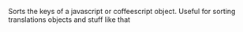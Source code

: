 Sorts the keys of a javascript or coffeescript object. Useful for sorting translations objects and stuff like that

